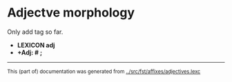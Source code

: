 # Adjectve morphology

Only add tag so far.

* **LEXICON adj** 
* **+Adj: # ;** 
* * *
<small>This (part of) documentation was generated from [../src/fst/affixes/adjectives.lexc](http://github.com/giellalt/lang-cor/blob/main/../src/fst/affixes/adjectives.lexc)</small>